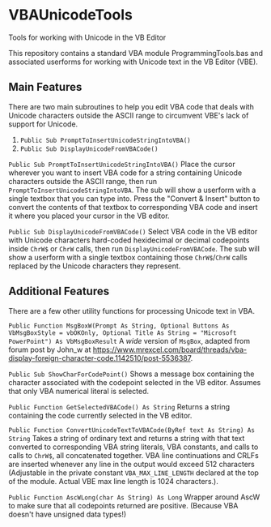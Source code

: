 # VBAUnicodeTools
 Tools for working with Unicode in the VB Editor

This repository contains a standard VBA module ProgrammingTools.bas and associated userforms for working with Unicode text in the VB Editor (VBE).

## Main Features
There are two main subroutines to help you edit VBA code that deals with Unicode characters outside the ASCII range to circumvent VBE's lack of support for Unicode.

1. `Public Sub PromptToInsertUnicodeStringIntoVBA()`
2. `Public Sub DisplayUnicodeFromVBACode()`

`Public Sub PromptToInsertUnicodeStringIntoVBA()`
Place the cursor wherever you want to insert VBA code for a string containing Unicode characters outside the ASCII range, then run `PromptToInsertUnicodeStringIntoVBA`.
The sub will show a userform with a single textbox that you can type into. Press the "Convert & Insert" button to convert the contents of that textbox to corresponding VBA code and insert it where you placed your cursor in the VB editor.

`Public Sub DisplayUnicodeFromVBACode()`
Select VBA code in the VB editor with Unicode characters hard-coded hexidecimal or decimal codepoints inside `ChrW$` or `ChrW` calls, then run `DisplayUnicodeFromVBACode`. The sub will show a userform with a single textbox containing those `ChrW$`/`ChrW` calls replaced by the Unicode characters they represent.

## Additional Features
There are a few other utility functions for processing Unicode text in VBA.

`Public Function MsgBoxW(Prompt As String, Optional Buttons As VbMsgBoxStyle = vbOKOnly, Optional Title As String = "Microsoft PowerPoint") As VbMsgBoxResult`
A *wide* version of `MsgBox`, adapted from forum post by John_w at https://www.mrexcel.com/board/threads/vba-display-foreign-character-code.1142510/post-5536387.

`Public Sub ShowCharForCodePoint()`
Shows a message box containing the character associated with the codepoint selected in the VB editor. Assumes that only VBA numerical literal is selected.

`Public Function GetSelectedVBACode() As String`
Returns a string containing the code currently selected in the VB editor.

`Public Function ConvertUnicodeTextToVBACode(ByRef text As String) As String`
Takes a string of ordinary text and returns a string with that text converted to corresponding VBA string literals, VBA constants, and calls to calls to `ChrW$`, all concatenated together. VBA line continuations and CRLFs are inserted whenever any line in the output would exceed 512 characters (Adjustable in the private constant `VBA_MAX_LINE_LENGTH` declared at the top of the module. Actual VBE max line length is 1024 characters.).

`Public Function AscWLong(char As String) As Long`
Wrapper around AscW to make sure that all codepoints returned are positive. (Because VBA doesn't have unsigned data types!)

